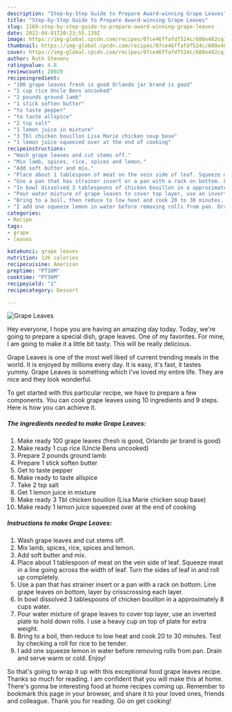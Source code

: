 ```yaml
---
description: "Step-by-Step Guide to Prepare Award-winning Grape Leaves"
title: "Step-by-Step Guide to Prepare Award-winning Grape Leaves"
slug: 1160-step-by-step-guide-to-prepare-award-winning-grape-leaves
date: 2022-04-01T20:23:55.139Z
image: https://img-global.cpcdn.com/recipes/07ce46ffafdf524c/680x482cq70/grape-leaves-recipe-main-photo.jpg
thumbnail: https://img-global.cpcdn.com/recipes/07ce46ffafdf524c/680x482cq70/grape-leaves-recipe-main-photo.jpg
cover: https://img-global.cpcdn.com/recipes/07ce46ffafdf524c/680x482cq70/grape-leaves-recipe-main-photo.jpg
author: Ruth Stevens
ratingvalue: 4.8
reviewcount: 20020
recipeingredient:
- "100 grape leaves fresh is good Orlando jar brand is good"
- "1 cup rice Uncle Bens uncooked"
- "2 pounds ground lamb"
- "1 stick soften butter"
- "to taste pepper"
- "to taste allspice"
- "2 tsp salt"
- "1 lemon juice in mixture"
- "3 Tbl chicken bouillon Lisa Marie chicken soup base"
- "1 lemon juice squeezed over at the end of cooking"
recipeinstructions:
- "Wash grape leaves and cut stems off."
- "Mix lamb, spices, rice, spices and lemon."
- "Add soft butter and mix."
- "Place about 1 tablespoon of meat on the vein side of leaf. Squeeze meat in a line going across the width of leaf. Turn the sides of leaf in and roll up completely."
- "Use a pan that has strainer insert or a pan with a rack on bottom. Line grape leaves on bottom, layer by crisscrossing each layer."
- "In bowl dissolved 3 tablespoons of chicken bouillon in a approximately 8 cups water."
- "Pour water mixture of grape leaves to cover top layer, use an inverted plate to hold down rolls. I use a heavy cup on top of plate for extra weight."
- "Bring to a boil, then reduce to low heat and cook 20 to 30 minutes. Test by checking a roll for rice to be tender."
- "I add one squeeze lemon in water before removing rolls from pan. Drain and serve warm or cold. Enjoy!"
categories:
- Recipe
tags:
- grape
- leaves

katakunci: grape leaves 
nutrition: 126 calories
recipecuisine: American
preptime: "PT10M"
cooktime: "PT36M"
recipeyield: "1"
recipecategory: Dessert

---
```



![Grape Leaves](https://img-global.cpcdn.com/recipes/07ce46ffafdf524c/680x482cq70/grape-leaves-recipe-main-photo.jpg)

Hey everyone, I hope you are having an amazing day today. Today, we're going to prepare a special dish, grape leaves. One of my favorites. For mine, I am going to make it a little bit tasty. This will be really delicious.

Grape Leaves is one of the most well liked of current trending meals in the world. It is enjoyed by millions every day. It is easy, it's fast, it tastes yummy. Grape Leaves is something which I've loved my entire life. They are nice and they look wonderful.




To get started with this particular recipe, we have to prepare a few components. You can cook grape leaves using 10 ingredients and 9 steps. Here is how you can achieve it.

<!--inarticleads1-->

##### The ingredients needed to make Grape Leaves:

1. Make ready 100 grape leaves (fresh is good, Orlando jar brand is good)
1. Make ready 1 cup rice (Uncle Bens uncooked)
1. Prepare 2 pounds ground lamb
1. Prepare 1 stick soften butter
1. Get to taste pepper
1. Make ready to taste allspice
1. Take 2 tsp salt
1. Get 1 lemon juice in mixture
1. Make ready 3 Tbl chicken bouillon (Lisa Marie chicken soup base)
1. Make ready 1 lemon juice squeezed over at the end of cooking




<!--inarticleads2-->

##### Instructions to make Grape Leaves:

1. Wash grape leaves and cut stems off.
1. Mix lamb, spices, rice, spices and lemon.
1. Add soft butter and mix.
1. Place about 1 tablespoon of meat on the vein side of leaf. Squeeze meat in a line going across the width of leaf. Turn the sides of leaf in and roll up completely.
1. Use a pan that has strainer insert or a pan with a rack on bottom. Line grape leaves on bottom, layer by crisscrossing each layer.
1. In bowl dissolved 3 tablespoons of chicken bouillon in a approximately 8 cups water.
1. Pour water mixture of grape leaves to cover top layer, use an inverted plate to hold down rolls. I use a heavy cup on top of plate for extra weight.
1. Bring to a boil, then reduce to low heat and cook 20 to 30 minutes. Test by checking a roll for rice to be tender.
1. I add one squeeze lemon in water before removing rolls from pan. Drain and serve warm or cold. Enjoy!




So that's going to wrap it up with this exceptional food grape leaves recipe. Thanks so much for reading. I am confident that you will make this at home. There's gonna be interesting food at home recipes coming up. Remember to bookmark this page in your browser, and share it to your loved ones, friends and colleague. Thank you for reading. Go on get cooking!
